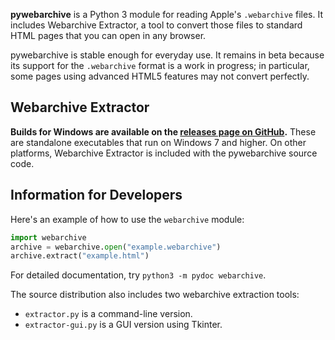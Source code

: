 **pywebarchive** is a Python 3 module for reading Apple's `.webarchive` files. It includes Webarchive Extractor, a tool to convert those files to standard HTML pages that you can open in any browser.

pywebarchive is stable enough for everyday use. It remains in beta because its support for the `.webarchive` format is a work in progress; in particular, some pages using advanced HTML5 features may not convert perfectly.


## Webarchive Extractor

**Builds for Windows are available on the [releases page on GitHub](https://github.com/bmjcode/pywebarchive/releases).** These are standalone executables that run on Windows 7 and higher. On other platforms, Webarchive Extractor is included with the pywebarchive source code.


## Information for Developers

Here's an example of how to use the `webarchive` module:

```python
import webarchive
archive = webarchive.open("example.webarchive")
archive.extract("example.html")
```

For detailed documentation, try `python3 -m pydoc webarchive`.

The source distribution also includes two webarchive extraction tools:
* `extractor.py` is a command-line version.
* `extractor-gui.py` is a GUI version using Tkinter.
